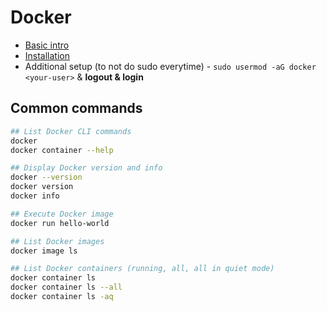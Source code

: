 # Docker

* [Basic intro](https://docs.docker.com/get-started/)
* [Installation](https://docs.docker.com/install/linux/docker-ce/ubuntu/)
* Additional setup (to not do sudo everytime) - `sudo usermod -aG docker <your-user>` & **logout & login**

## Common commands

```bash
## List Docker CLI commands
docker
docker container --help

## Display Docker version and info
docker --version
docker version
docker info

## Execute Docker image
docker run hello-world

## List Docker images
docker image ls

## List Docker containers (running, all, all in quiet mode)
docker container ls
docker container ls --all
docker container ls -aq
```
